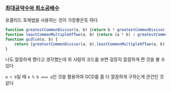 ### [최대공약수와 최소공배수](https://school.programmers.co.kr/learn/courses/30/lessons/12940)

유클리드 호제법을 사용하는 것이 가장좋은듯 하다

```js
function greatestCommonDivisor(a, b) {return b ? greatestCommonDivisor(b, a % b) : Math.abs(a);}
function leastCommonMultipleOfTwo(a, b) {return (a * b) / greatestCommonDivisor(a, b);}
function gcdlcm(a, b) {
    return [greatestCommonDivisor(a, b),leastCommonMultipleOfTwo(a, b)];
}
```

나도 깔끔하게 짰다고 생각했는데 위 사람의 코드를 보면 굉장히 깔끔하게 짠 것을 볼 수 있다

`a < b`일 때 `a % b === a`인 것을 활용하여 GCD를 좀 더 깔끔하게 구하는게 관건인 것 같다